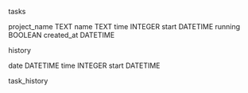 tasks

project_name TEXT
name TEXT
time INTEGER
start DATETIME
running BOOLEAN
created_at DATETIME



history

date DATETIME
time INTEGER
start DATETIME


task_history